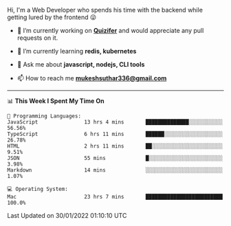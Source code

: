 Hi, I'm a Web Developer who spends his time with the backend while getting lured by the frontend 😜

- 🔭 I’m currently working on **[Quizifer](https://github.com/SutharMukesh/Quizifer/)** and would appreciate any pull requests on it.

- 🌱 I’m currently learning **redis, kubernetes**

- 💬 Ask me about **javascript, nodejs, CLI tools**

- 📫 How to reach me **mukeshsuthar336@gmail.com**

---
<!--START_SECTION:waka-->
📊 **This Week I Spent My Time On** 

```text
💬 Programming Languages: 
JavaScript               13 hrs 4 mins       ██████████████░░░░░░░░░░░   56.56% 
TypeScript               6 hrs 11 mins       ██████░░░░░░░░░░░░░░░░░░░   26.78% 
HTML                     2 hrs 11 mins       ██░░░░░░░░░░░░░░░░░░░░░░░   9.51% 
JSON                     55 mins             █░░░░░░░░░░░░░░░░░░░░░░░░   3.98% 
Markdown                 14 mins             ░░░░░░░░░░░░░░░░░░░░░░░░░   1.07%

💻 Operating System: 
Mac                      23 hrs 7 mins       █████████████████████████   100.0%

```


 Last Updated on 30/01/2022 01:10:10 UTC
<!--END_SECTION:waka-->
